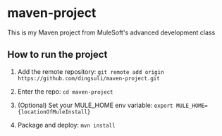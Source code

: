 # maven-project

This is my Maven project from MuleSoft's advanced development class

## How to run the project

1. Add the remote repository: `git remote add origin https://github.com/dingsuli/maven-project.git`

1. Enter the repo: `cd maven-project`

1. (Optional) Set your MULE_HOME env variable: `export MULE_HOME={locationOfMuleInstall}`

1. Package and deploy: `mvn install`
